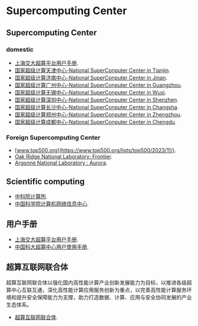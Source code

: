 # Supercomputing Center


## Supercomputing Center

### domestic

-  [上海交大超算平台用户手册](https://docs.hpc.sjtu.edu.cn/).
-  [国家超级计算天津中心-National SuperConputer Center in Tianjin](https://nscc-tj.cn/zxjj/).
-  [国家超级计算济南中心-National SuperConputer Center in Jinan](https://www.nsccjn.cn/overview/).
-  [国家超级计算广州中心-National SuperConputer Center in Guangzhou](http://www.nscc-gz.cn/).
-  [国家超级计算无锡中心-National SuperConputer Center in Wuxi](https://nsccwx.cn/).
-  [国家超级计算深圳中心-National SuperConputer Center in Shenzhen](https://www.nsccsz.cn/).
-  [国家超级计算长沙中心-National SuperConputer Center in Changsha](http://nscc.hnu.edu.cn/).
-  [国家超级计算郑州中心-National SuperConputer Center in Zhengzhou](http://www7.zzu.edu.cn/nscczz/zxgai_kuang/zxjian_ji.htm).
-  [国家超级计算成都中心-National SuperConputer Center in Chengdu](https://www.nscc-cd.cn/).
<!-- 
-  [国家超级计算青岛中心](https://docs.hpc.sjtu.edu.cn/).
-  [国家超级计算太原中心](https://docs.hpc.sjtu.edu.cn/).
-  [国家超级计算昆山中心](https://docs.hpc.sjtu.edu.cn/).
-  [国家超级计算中科院中心](https://cnic.cas.cn/zxgk/zxgs/).
-  [国家超级计算西安中心](https://docs.hpc.sjtu.edu.cn/).
-  [国家超级计算乌镇中心](https://docs.hpc.sjtu.edu.cn/). -->

### Foreign Supercomputing Center

-  [www.top500.org](https://www.top500.org/lists/top500/2023/11/).
-  [Oak Ridge National Laboratory: Frontier](https://www.olcf.ornl.gov/frontier/).
-  [Argonne National Laboratory : Aurora](http://aurora.alcf.anl.gov/).

## Scientific computing

-  [中科院计算所](http://www.ict.ac.cn/kxcb/gk/).
-  [中国科学院计算机网络信息中心](https://cnic.cas.cn/zxgk/zxgs/).




## 用户手册

-  [上海交大超算平台用户手册](https://docs.hpc.sjtu.edu.cn/).
-  [中国科大超算中心用户使用手册](https://scc.ustc.edu.cn/zlsc/user_doc/html/).




## 超算互联网联合体

超算互联网联合体以强化国内高性能计算产业创新发展能力为目标，以推进各级超算中心互联互通，深化高性能计算应用服务创新为重点，以完善高性能计算服务环境和提升安全保障能力为支撑，助力打造数据、计算、应用与安全协同发展的产业生态体系。

-  [超算互联网联合体](https://www.scnet.cn/home/organize/index.html).






